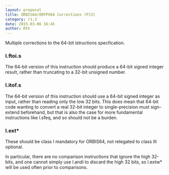 ```yaml
---
layout: proposal
title: ORBIS64/ORFPX64 Corrections (P13)
category: r1.3
date: 2015-03-06 16:45
author: Rth
---
```

Multiple corrections to the 64-bit istructions specfication.

### l.ftoi.s

The 64-bit version of this instruction should produce a 64-bit signed integer result, rather
than truncating to a 32-bit unsigned number.

### l.itof.s

The 64-bit version of this instruction should use a 64-bit signed integer as input, rather
than reading only the low 32 bits.  This does mean that 64-bit code wanting to convert a
real 32-bit integer to single-precision must sign-extend beforehand, but that is also the
case for more fundamental instructions like l.sfeq, and so should not be a burden.

### l.ext*

These should be class I mandatory for ORBIS64, not relegated to class III optional.

In particular, there are no comparison instructions that ignore the high 32-bits, and one
cannot simply use l.andi to discard the high 32 bits, so l.extw* will be used often prior
to comparisons.

